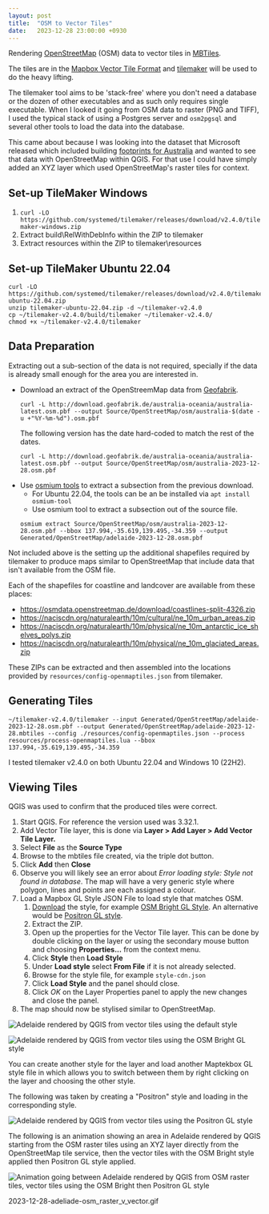```yaml
---
layout: post
title:  "OSM to Vector Tiles"
date:   2023-12-28 23:00:00 +0930
---
```


Rendering [OpenStreetMap](0) (OSM) data to vector tiles in [MBTiles](1).

The tiles are in the [Mapbox Vector Tile Format](2) and [tilemaker](3) will be
used to do the heavy lifting.

The tilemaker tool aims to be 'stack-free' where you don't need a database or
the dozen of other executables and as such only requires single executable.
When I looked it going from OSM data to raster (PNG and TIFF), I used the
typical stack of using a Postgres server and `osm2pgsql` and several other
tools to load the data into the database.

This came about because I was looking into the dataset that Microsoft released
which included building [footprints for Australia](9) and wanted to see that
data with OpenStreetMap within QGIS. For that use I could have simply added
an XYZ layer which used OpenStreetMap's raster tiles for context.

## Set-up TileMaker Windows
1. `curl -LO https://github.com/systemed/tilemaker/releases/download/v2.4.0/tilemaker-windows.zip`
2. Extract build\RelWithDebInfo within the ZIP to tilemaker
3. Extract resources within the ZIP to tilemaker\resources

## Set-up TileMaker Ubuntu 22.04
```
curl -LO https://github.com/systemed/tilemaker/releases/download/v2.4.0/tilemaker-ubuntu-22.04.zip
unzip tilemaker-ubuntu-22.04.zip -d ~/tilemaker-v2.4.0
cp ~/tilemaker-v2.4.0/build/tilemaker ~/tilemaker-v2.4.0/
chmod +x ~/tilemaker-v2.4.0/tilemaker
```

## Data Preparation

Extracting out a sub-section of the data is not required, specially if the
data is already small enough for the area you are interested in.

* Download an extract of the OpenStreemMap data from [Geofabrik](4).
  ```
  curl -L http://download.geofabrik.de/australia-oceania/australia-latest.osm.pbf --output Source/OpenStreetMap/osm/australia-$(date -u +"%Y-%m-%d").osm.pbf
  ```
  The following version has the date hard-coded to match the rest of the dates.
  ```
  curl -L http://download.geofabrik.de/australia-oceania/australia-latest.osm.pbf --output Source/OpenStreetMap/osm/australia-2023-12-28.osm.pbf
  ```
* Use [osmium tools](5) to extract a subsection from the previous download.
    * For Ubuntu 22.04, the tools can be an be installed via
      `apt install osmium-tool`
    * Use osmium tool to extract a subsection out of the source file.
    ```
    osmium extract Source/OpenStreetMap/osm/australia-2023-12-28.osm.pbf --bbox 137.994,-35.619,139.495,-34.359 --output Generated/OpenStreetMap/adelaide-2023-12-28.osm.pbf
    ```

Not included above is the setting up the additional shapefiles required by
tilemaker to produce maps similar to OpenStreetMap that include data that isn't
available from the OSM file.

Each of the shapefiles for coastline and landcover are available from these
places:
* https://osmdata.openstreetmap.de/download/coastlines-split-4326.zip
* https://naciscdn.org/naturalearth/10m/cultural/ne_10m_urban_areas.zip
* https://naciscdn.org/naturalearth/10m/physical/ne_10m_antarctic_ice_shelves_polys.zip
* https://naciscdn.org/naturalearth/10m/physical/ne_10m_glaciated_areas.zip

These ZIPs can be extracted and then assembled into the locations provided by
`resources/config-openmaptiles.json` from tilemaker.

## Generating Tiles
```
~/tilemaker-v2.4.0/tilemaker --input Generated/OpenStreetMap/adelaide-2023-12-28.osm.pbf --output Generated/OpenStreetMap/adelaide-2023-12-28.mbtiles --config ./resources/config-openmaptiles.json --process resources/process-openmaptiles.lua --bbox 137.994,-35.619,139.495,-34.359
```

I tested tilemaker v2.4.0 on both Ubuntu 22.04 and Windows 10 (22H2).

## Viewing Tiles
QGIS was used to confirm that the produced tiles were correct.

1. Start QGIS. For reference the version used was 3.32.1.
2. Add Vector Tile layer, this is done via **Layer > Add Layer > Add Vector Tile Layer.**
3. Select **File** as the **Source Type**
4. Browse to the mbtiles file created, via the triple dot button.
5. Click **Add** then **Close**
6. Observe you will likely see an error about _Error loading style: Style not found in database_.
   The map will have a very generic style where polygon, lines and points are
   each assigned a colour.
7. Load a Mapbox GL Style JSON File to load style that matches OSM.
    1. [Download][7] the style, for example [OSM Bright GL Style][6].
       An alternative would be [Positron GL style][7].
    2. Extract the ZIP.
    3. Open up the properties for the Vector Tile layer. This can be done by
      double clicking on the layer or using the secondary mouse button and
      choosing **Properties...** from the context menu.
    4. Click **Style** then **Load Style**
    5. Under **Load style** select **From File** if it is not already selected.
    6. Browse for the style file, for example `style-cdn.json`
    7. Click **Load Style** and the panel should close.
    8. Click *OK* on the Layer Properties panel to apply the new changes and
       close the panel.
8. The map should now be stylised similar to OpenStreetMap.

![Adelaide rendered by QGIS from vector tiles using the default style](/assets/2023-12-28_qgis_default_view_for_vector_tiles.png "Adelaide rendered by QGIS from vector tiles using the default style.")

![Adelaide rendered by QGIS from vector tiles using the OSM Bright GL style](/assets/2023-12-28_qgis_vector_tiles_osm_bright.png "Adelaide rendered by QGIS from vector tiles using OSM Bright GL style.")

You can create another style for the layer and load another Maptekbox GL style
file in which allows you to switch between them by right clicking on the layer
and choosing the other style.

The following was taken by creating a "Positron" style and loading in the
corresponding style.

![Adelaide rendered by QGIS from vector tiles using the Positron GL style](/assets/2023-12-28_qgis_vector_tiles_positron.png "Adelaide rendered by QGIS from vector tiles using Positron GL style.")

The following is an animation showing an area in Adelaide rendered by QGIS
starting from the OSM raster tiles using an XYZ layer directly from the
OpenStreetMap tile service, then the vector tiles with the OSM Bright style
applied then Positron GL style applied.

![Animation going between Adelaide rendered by QGIS from OSM raster tiles, vector tiles using the OSM Bright then Positron GL style](/assets/2023-12-28-adelaide-osm_raster_v_vector.gif "Animation going between Adelaide rendered by QGIS from OSM raster tiles, vector tiles using the OSM Bright then Positron GL style.")

2023-12-28-adeliade-osm_raster_v_vector.gif

[0]: https://www.openstreetmap.org/
[1]: https://github.com/mapbox/mbtiles-spec
[2]: https://github.com/mapbox/vector-tile-spec
[3]: https://github.com/systemed/tilemaker
[4]: https://download.geofabrik.de/
[5]: https://osmcode.org/osmium-tool/
[6]: https://github.com/openmaptiles/osm-bright-gl-style
[7]: https://github.com/openmaptiles/osm-bright-gl-style/releases/download/v1.9/v1.9.zip
[8]: https://github.com/openmaptiles/positron-gl-style
[9]: https://github.com/microsoft/AustraliaBuildingFootprints
